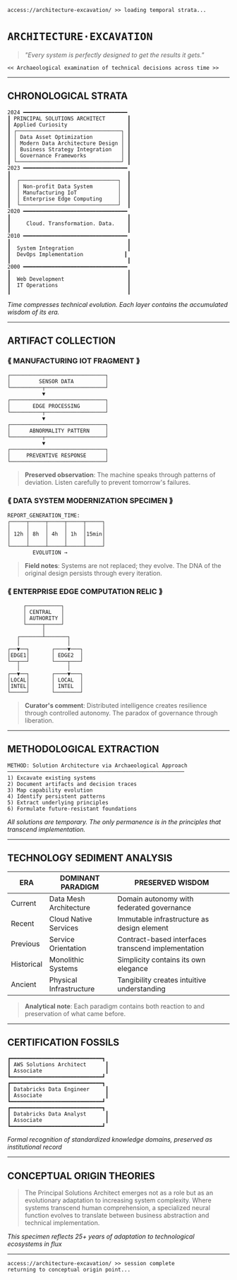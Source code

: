 ```
access://architecture-excavation/ >> loading temporal strata...
```

# `ARCHITECTURE·EXCAVATION`

> *"Every system is perfectly designed to get the results it gets."*

`<< Archaeological examination of technical decisions across time >>`

---

## CHRONOLOGICAL STRATA

```
2024 ━━━━━━━━━━━━━━━━━━━━━━━━━━━━━━━━━
┃ PRINCIPAL SOLUTIONS ARCHITECT       ┃
┃ Applied Curiosity                   ┃
┃ ┌─────────────────────────────────┐ ┃
┃ │ Data Asset Optimization         │ ┃
┃ │ Modern Data Architecture Design │ ┃
┃ │ Business Strategy Integration   │ ┃
┃ │ Governance Frameworks           │ ┃
┃ └─────────────────────────────────┘ ┃
2023 ━━━━━━━━━━━━━━━━━━━━━━━━━━━━━━━━━
┃                                     ┃
┃  ┌───────────────────────────────┐  ┃
┃  │ Non-profit Data System        │  ┃
┃  │ Manufacturing IoT             │  ┃
┃  │ Enterprise Edge Computing     │  ┃
┃  └───────────────────────────────┘  ┃
2020 ━━━━━━━━━━━━━━━━━━━━━━━━━━━━━━━━━
┃                                     ┃
┃     Cloud. Transformation. Data.    ┃
┃                                     ┃
2010 ━━━━━━━━━━━━━━━━━━━━━━━━━━━━━━━━━
┃                                     ┃
┃  System Integration                 ┃
┃  DevOps Implementation             ┃
┃                                     ┃
2000 ━━━━━━━━━━━━━━━━━━━━━━━━━━━━━━━━━
┃                                     ┃
┃  Web Development                    ┃
┃  IT Operations                      ┃
┃                                     ┃
```

*Time compresses technical evolution. Each layer contains the accumulated wisdom of its era.*

---

## ARTIFACT COLLECTION

### ⟪ MANUFACTURING IOT FRAGMENT ⟫

```
┌──────────────────────────────┐
│         SENSOR DATA          │
└──────────┬───────────────────┘
           ▼
┌──────────────────────────────┐
│       EDGE PROCESSING        │
└──────────┬───────────────────┘
           ▼
┌──────────────────────────────┐
│      ABNORMALITY PATTERN     │
└──────────┬───────────────────┘
           ▼
┌──────────────────────────────┐
│     PREVENTIVE RESPONSE      │
└──────────────────────────────┘
```

> **Preserved observation**: The machine speaks through patterns of deviation. Listen carefully to prevent tomorrow's failures.

### ⟪ DATA SYSTEM MODERNIZATION SPECIMEN ⟫

```
REPORT_GENERATION_TIME:
┌─────┬─────┬─────┬─────┬─────┐
│     │     │     │     │     │
│ 12h │ 8h  │ 4h  │ 1h  │15min│
│     │     │     │     │     │
└─────┴─────┴─────┴─────┴─────┘
        EVOLUTION →
```

> **Field notes**: Systems are not replaced; they evolve. The DNA of the original design persists through every iteration.

### ⟪ ENTERPRISE EDGE COMPUTATION RELIC ⟫

```
     ┌───────────┐
     │ CENTRAL   │
     │ AUTHORITY │
     └─────┬─────┘
           │
   ┌───────┴───────┐
   │               │
┌──▼──┐       ┌────▼───┐
│EDGE1│       │ EDGE2  │
└──┬──┘       └────┬───┘
   │               │
┌──▼──┐       ┌────▼───┐
│LOCAL│       │ LOCAL  │
│INTEL│       │ INTEL  │
└─────┘       └────────┘
```

> **Curator's comment**: Distributed intelligence creates resilience through controlled autonomy. The paradox of governance through liberation.

---

## METHODOLOGICAL EXTRACTION

```
METHOD: Solution Architecture via Archaeological Approach
────────────────────────────────────────────────────────
1) Excavate existing systems
2) Document artifacts and decision traces
3) Map capability evolution
4) Identify persistent patterns
5) Extract underlying principles
6) Formulate future-resistant foundations
```

*All solutions are temporary. The only permanence is in the principles that transcend implementation.*

---

## TECHNOLOGY SEDIMENT ANALYSIS

| **ERA** | **DOMINANT PARADIGM** | **PRESERVED WISDOM** |
|---------|------------------------|----------------------|
| Current | Data Mesh Architecture | Domain autonomy with federated governance |
| Recent | Cloud Native Services | Immutable infrastructure as design element |
| Previous | Service Orientation | Contract-based interfaces transcend implementation |
| Historical | Monolithic Systems | Simplicity contains its own elegance |
| Ancient | Physical Infrastructure | Tangibility creates intuitive understanding |

> **Analytical note**: Each paradigm contains both reaction to and preservation of what came before.

---

## CERTIFICATION FOSSILS

```
┏━━━━━━━━━━━━━━━━━━━━━━━━━━━━━┓
┃ AWS Solutions Architect      ┃
┃ Associate                    ┃
┗━━━━━━━━━━━━━━━━━━━━━━━━━━━━━┛
┏━━━━━━━━━━━━━━━━━━━━━━━━━━━━━┓
┃ Databricks Data Engineer     ┃
┃ Associate                    ┃
┗━━━━━━━━━━━━━━━━━━━━━━━━━━━━━┛
┏━━━━━━━━━━━━━━━━━━━━━━━━━━━━━┓
┃ Databricks Data Analyst      ┃
┃ Associate                    ┃
┗━━━━━━━━━━━━━━━━━━━━━━━━━━━━━┛
```

*Formal recognition of standardized knowledge domains, preserved as institutional record*

---

## CONCEPTUAL ORIGIN THEORIES

> The Principal Solutions Architect emerges not as a role but as an evolutionary adaptation to increasing system complexity. Where systems transcend human comprehension, a specialized neural function evolves to translate between business abstraction and technical implementation.

*This specimen reflects 25+ years of adaptation to technological ecosystems in flux*

---

```
access://architecture-excavation/ >> session complete
returning to conceptual origin point...
```